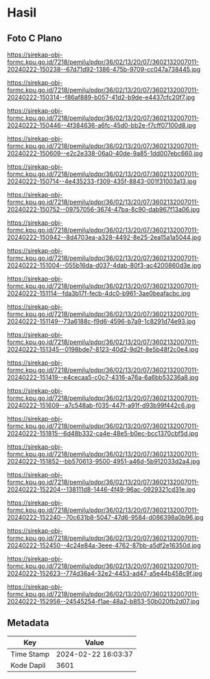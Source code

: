 # Hasil

## Foto C Plano

https://sirekap-obj-formc.kpu.go.id/7218/pemilu/pdpr/36/02/13/20/07/3602132007011-20240222-150238--67d71d92-1386-475b-9709-cc047a738445.jpg

https://sirekap-obj-formc.kpu.go.id/7218/pemilu/pdpr/36/02/13/20/07/3602132007011-20240222-150314--f86af889-b057-41d2-b9de-e4437cfc20f7.jpg

https://sirekap-obj-formc.kpu.go.id/7218/pemilu/pdpr/36/02/13/20/07/3602132007011-20240222-150446--4f384636-a6fc-45d0-bb2e-f7cff07100d8.jpg

https://sirekap-obj-formc.kpu.go.id/7218/pemilu/pdpr/36/02/13/20/07/3602132007011-20240222-150609--e2c2e338-06a0-40de-9a85-1dd007ebc660.jpg

https://sirekap-obj-formc.kpu.go.id/7218/pemilu/pdpr/36/02/13/20/07/3602132007011-20240222-150714--4e435233-f309-435f-8843-001f31003a13.jpg

https://sirekap-obj-formc.kpu.go.id/7218/pemilu/pdpr/36/02/13/20/07/3602132007011-20240222-150752--09757056-3674-47ba-8c90-dab967f13a06.jpg

https://sirekap-obj-formc.kpu.go.id/7218/pemilu/pdpr/36/02/13/20/07/3602132007011-20240222-150942--8d4703ea-a328-4492-8e25-2ea15a1a5044.jpg

https://sirekap-obj-formc.kpu.go.id/7218/pemilu/pdpr/36/02/13/20/07/3602132007011-20240222-151004--055b16da-d037-4dab-80f3-ac4200860d3e.jpg

https://sirekap-obj-formc.kpu.go.id/7218/pemilu/pdpr/36/02/13/20/07/3602132007011-20240222-151114--fda3b17f-fecb-4dc0-b961-3ae0beafacbc.jpg

https://sirekap-obj-formc.kpu.go.id/7218/pemilu/pdpr/36/02/13/20/07/3602132007011-20240222-151149--73a6188c-f9d6-4596-b7a9-1c8291d74e93.jpg

https://sirekap-obj-formc.kpu.go.id/7218/pemilu/pdpr/36/02/13/20/07/3602132007011-20240222-151345--0198bde7-8123-40d2-9d2f-8e5b48f2c0e4.jpg

https://sirekap-obj-formc.kpu.go.id/7218/pemilu/pdpr/36/02/13/20/07/3602132007011-20240222-151419--e4cecaa5-c0c7-4316-a76a-6a6bb53236a8.jpg

https://sirekap-obj-formc.kpu.go.id/7218/pemilu/pdpr/36/02/13/20/07/3602132007011-20240222-151609--a7c548ab-f035-447f-a91f-d93b99f442c6.jpg

https://sirekap-obj-formc.kpu.go.id/7218/pemilu/pdpr/36/02/13/20/07/3602132007011-20240222-151815--6d48b332-ca4e-48e5-b0ec-bcc1370cbf5d.jpg

https://sirekap-obj-formc.kpu.go.id/7218/pemilu/pdpr/36/02/13/20/07/3602132007011-20240222-151852--bb570613-9500-4951-a46d-5b912033d2a4.jpg

https://sirekap-obj-formc.kpu.go.id/7218/pemilu/pdpr/36/02/13/20/07/3602132007011-20240222-152204--138111d8-1446-4f49-96ac-0929321cd31e.jpg

https://sirekap-obj-formc.kpu.go.id/7218/pemilu/pdpr/36/02/13/20/07/3602132007011-20240222-152240--70c631b8-5047-47d6-9584-d086398a0b96.jpg

https://sirekap-obj-formc.kpu.go.id/7218/pemilu/pdpr/36/02/13/20/07/3602132007011-20240222-152450--4c24e84a-3eee-4762-87bb-a5df2e16350d.jpg

https://sirekap-obj-formc.kpu.go.id/7218/pemilu/pdpr/36/02/13/20/07/3602132007011-20240222-152623--774d36a4-32e2-4453-ad47-a5e44b458c9f.jpg

https://sirekap-obj-formc.kpu.go.id/7218/pemilu/pdpr/36/02/13/20/07/3602132007011-20240222-152956--24545254-f1ae-48a2-b853-50b020fb2d07.jpg


## Metadata

| Key        | Value               |
| ---------- | ------------------- |
| Time Stamp | 2024-02-22 16:03:37 |
| Kode Dapil | 3601                |



